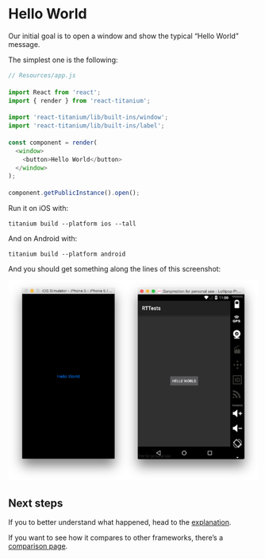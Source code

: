 # Hello World

Our initial goal is to open a window and show the typical “Hello World” message.

The simplest one is the following:

```js
// Resources/app.js

import React from 'react';
import { render } from 'react-titanium';

import 'react-titanium/lib/built-ins/window';
import 'react-titanium/lib/built-ins/label';

const component = render(
  <window>
    <button>Hello World</button>
  </window>
);

component.getPublicInstance().open();
```

Run it on iOS with:

    titanium build --platform ios --tall

And on Android with:

    titanium build --platform android

And you should get something along the lines of this screenshot:

![Our first Hello World!](../../images/hello_world_1.png)

## Next steps

If you to better understand what happened, head to the [explanation](Explanation.md).

If you want to see how it compares to other frameworks, there’s a [comparison page](Comparison.md).
